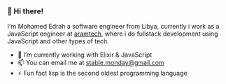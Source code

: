 ### 🚀 Hi there!

I'm Mohamed Edrah a software engineer from Libya, currently i work as a JavaScript engineer at [aramtech](https://aramtech.ly/), where i do fullstack development using JavaScript and other types
of tech.

- 🔭 I’m currently working with Elixir & JavaScript
- 📫 You can email me at stable.monday@gmail.com
- ⚡ Fun fact lisp is the second oldest programming language

